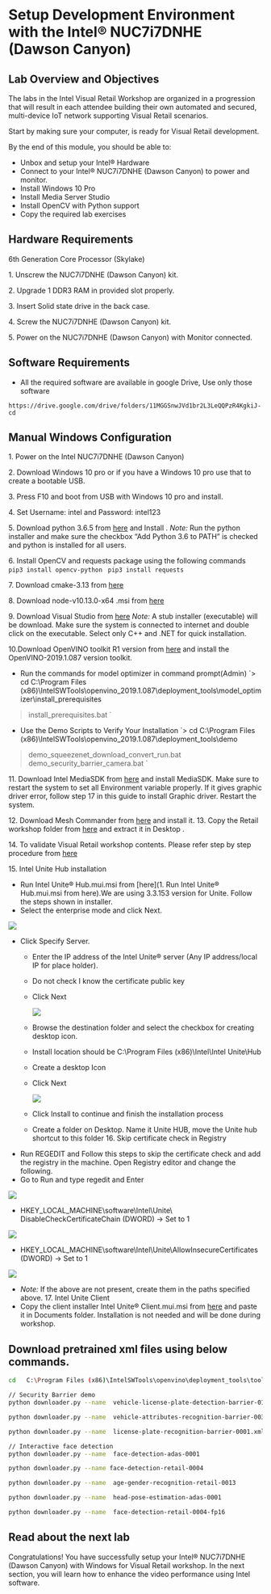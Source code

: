 # Setup Development Environment with the Intel® NUC7i7DNHE (Dawson Canyon)




## Lab Overview and Objectives


The labs in the Intel Visual Retail Workshop are organized in a progression that will result in each attendee building their own automated and secured, multi-device IoT network supporting Visual Retail scenarios.

Start by making sure your computer, is ready for Visual Retail development.

By the end of this module, you should be able to:

*   Unbox and setup your Intel®  Hardware
*   Connect to your Intel® NUC7i7DNHE (Dawson Canyon) to power and monitor.
*   Install Windows 10 Pro
*   Install Media Server Studio
*   Install OpenCV with Python support
*   Copy the required lab exercises

## Hardware Requirements

6th Generation Core Processor (Skylake)

1\. Unscrew the NUC7i7DNHE (Dawson Canyon) kit.

2\. Upgrade 1 DDR3 RAM in provided slot properly.

3\. Insert Solid state drive in the back case.

4\. Screw the NUC7i7DNHE (Dawson Canyon) kit.

5\. Power on the NUC7i7DNHE (Dawson Canyon) with Monitor connected.



## Software Requirements

- All the required software are available in google Drive, Use only those software

`https://drive.google.com/drive/folders/11MGGSnwJVd1br2L3LeQQPzR4KgkiJ-cd `

## Manual Windows Configuration

1\. Power on the Intel NUC7i7DNHE (Dawson Canyon)

2\. Download Windows 10 pro or if you have a Windows 10 pro use that to create a bootable USB.

3\. Press F10 and boot from USB with Windows 10 pro and install.

4\. Set Username: intel and Password: intel123

5\. Download python 3.6.5 from [here](https://drive.google.com/open?id=1ucYeJmbPDNzz3Ub_BMVrpTZrAa1S5Pro) and Install .
*Note:* Run the python installer and make sure the checkbox “Add Python 3.6 to PATH” is checked and python is installed for all users.

6\. Install OpenCV and requests package using the following commands
`	pip3 install opencv-python`
` pip3 install requests`

7\. Download cmake-3.13 from [here](https://drive.google.com/open?id=1I9w4d9iioiWUPYFaP9Fa9b0XpiGBAPlt)

8\. Download node-v10.13.0-x64 .msi from [here](https://drive.google.com/open?id=1ogk0uWWGdgoScNttASpFuJjsTcRnGCUS)

9\. Download Visual Studio from [here](https://drive.google.com/open?id=1WIJp8lz1bs7EYrVwQw8EZkKSShlDbu1n)
*Note:* A stub installer (executable) will be download. Make sure the system is connected to internet and double click on the executable. Select only C++ and .NET for quick installation.

10\.Download OpenVINO toolkit R1 version from [here](https://drive.google.com/open?id=1M2g_Os7nxyuYiUbUDAw9SRyBjKcAoJBY) and install the OpenVINO-2019.1.087 version toolkit.
  - Run the commands for model optimizer in command prompt(Admin)
    `> cd
C:\Program Files (x86)\IntelSWTools\openvino_2019.1.087\deployment_tools\model_optimizer\install_prerequisites
> install_prerequisites.bat
`
  - Use the Demo Scripts to Verify Your Installation
   `> cd  C:\Program Files (x86)\IntelSWTools\openvino_2019.1.087\deployment_tools\demo
   > demo_squeezenet_download_convert_run.bat
   > demo_security_barrier_camera.bat `

11\. Download Intel MediaSDK from [here](https://drive.google.com/open?id=1QrytXS-FMzwEGm_oN7rGjU7_q_iHJJmb) and install MediaSDK. Make sure to restart the system to set all Environment variable properly. If it gives graphic driver error, follow step 17 in this guide to install Graphic driver. Restart the system.

12\. Download Mesh Commander from [here](https://drive.google.com/open?id=12UgiIqlu-Xd6-wzkGlKNsJhhAqzYnIRn) and install it.
13\. Copy the Retail workshop folder from [here](https://drive.google.com/drive/folders/1Ap8XQ5qgv1UA2XdoBaYGlWw3pOemJct9) and extract it in Desktop .

14\. To validate Visual Retail workshop contents. Please refer step by step procedure from [here](https://github.com/SSG-DRD-IOT/intel_retail_workshop)

15\. Intel Unite Hub installation

- Run Intel Unite® Hub.mui.msi from [here](1.	Run Intel Unite® Hub.mui.msi from here).We are using 3.3.153 version for Unite. Follow the steps shown in installer.
- Select the enterprise mode and click Next.

![](./images/unite1.jpg)

- Click Specify Server.
    - Enter the IP address of the Intel Unite® server (Any IP address/local IP for place holder).
    - Do not check I know the certificate public key
    - Click Next

      ![](./images/unite2.jpg)

    - Browse the destination folder and select the checkbox for creating desktop icon.
    - Install location should be C:\Program Files (x86)\Intel\Intel Unite\Hub
    - Create a desktop Icon
    - Click Next

      ![](./images/unite3.jpg)

    - Click Install to continue and finish the installation process
    - Create a folder on Desktop. Name it Unite HUB, move the Unite hub shortcut to this folder
16\. Skip certificate check in Registry
- Run REGEDIT and Follow this steps to skip the certificate check and add the registry in the machine. Open Registry editor and change the following.
- Go to Run and type regedit and Enter

![](./images/unite4.jpg)

- HKEY_LOCAL_MACHINE\software\Intel\Unite\ DisableCheckCertificateChain (DWORD) -> Set to 1

![](./images/unite5.jpg)
- HKEY_LOCAL_MACHINE\software\Intel\Unite\AllowInsecureCertificates (DWORD) -> Set to 1

![](./images/unite6.jpg)

- *Note:* If the above are not present, create them in the paths specified above.
17\. Intel Unite Client     
- Copy the client installer Intel Unite® Client.mui.msi from [here](https://drive.google.com/drive/folders/1PeGkLO9Ai9b8BU05O4U42o3ILXJ6tjAL)  and paste it in Documents folder. Installation is not needed and will be done during workshop.   

## Download pretrained xml files using below commands.

```bash
cd   C:\Program Files (x86)\IntelSWTools\openvino\deployment_tools\tools\model_downloader

// Security Barrier demo
python downloader.py --name  vehicle-license-plate-detection-barrier-0106

python downloader.py --name  vehicle-attributes-recognition-barrier-0039

python downloader.py --name  license-plate-recognition-barrier-0001.xml

// Interactive face detection
python downloader.py --name  face-detection-adas-0001

python downloader.py --name face-detection-retail-0004

python downloader.py --name  age-gender-recognition-retail-0013

python downloader.py --name  head-pose-estimation-adas-0001

python downloader.py --name  face-detection-retail-0004-fp16


```




## Read about the next lab

Congratulations! You have successfully setup your Intel® NUC7i7DNHE (Dawson Canyon) with Windows for Visual Retail workshop. In the next section, you will learn how to enhance the video performance using Intel software.
